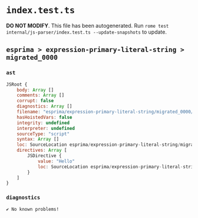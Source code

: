 # `index.test.ts`

**DO NOT MODIFY**. This file has been autogenerated. Run `rome test internal/js-parser/index.test.ts --update-snapshots` to update.

## `esprima > expression-primary-literal-string > migrated_0000`

### `ast`

```javascript
JSRoot {
	body: Array []
	comments: Array []
	corrupt: false
	diagnostics: Array []
	filename: "esprima/expression-primary-literal-string/migrated_0000/input.js"
	hasHoistedVars: false
	integrity: undefined
	interpreter: undefined
	sourceType: "script"
	syntax: Array []
	loc: SourceLocation esprima/expression-primary-literal-string/migrated_0000/input.js 1:0-1:7
	directives: Array [
		JSDirective {
			value: "Hello"
			loc: SourceLocation esprima/expression-primary-literal-string/migrated_0000/input.js 1:0-1:7
		}
	]
}
```

### `diagnostics`

```
✔ No known problems!

```

